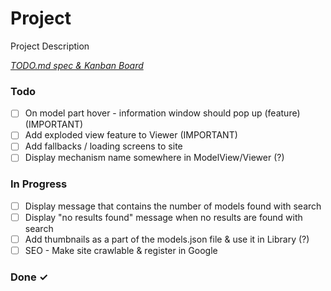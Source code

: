 # Project

Project Description

<em>[TODO.md spec & Kanban Board](https://bit.ly/3fCwKfM)</em>

### Todo

- [ ] On model part hover - information  window should pop up (feature) (IMPORTANT)  
- [ ] Add exploded view feature to Viewer  (IMPORTANT)  
- [ ] Add fallbacks / loading screens to site  
- [ ] Display mechanism name somewhere in ModelView/Viewer (?)  

### In Progress

- [ ] Display message that contains the number of models found with search  
- [ ] Display "no results found" message when no results are found with search  
- [ ] Add thumbnails as a part of the models.json file & use it in Library (?)  
- [ ] SEO - Make site crawlable & register in Google  

### Done ✓


